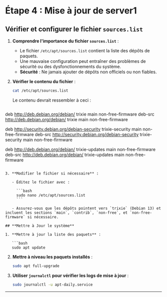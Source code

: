 # **Étape 4 : Mise à jour de server1**

## **Vérifier et configurer le fichier `sources.list`**

1. **Comprendre l'importance du fichier `sources.list`** :

   - Le fichier `/etc/apt/sources.list` contient la liste des dépôts de paquets.
   - Une mauvaise configuration peut entraîner des problèmes de sécurité ou des dysfonctionnements du système.
   - **Sécurité** : Ne jamais ajouter de dépôts non officiels ou non fiables.

2. **Vérifier le contenu du fichier** :

   ```bash
   cat /etc/apt/sources.list
   ```

   Le contenu devrait ressembler à ceci :

   ```ini

deb <http://deb.debian.org/debian/> trixie main non-free-firmware
deb-src <http://deb.debian.org/debian/> trixie main non-free-firmware

deb <http://security.debian.org/debian-security> trixie-security main non-free-firmware
deb-src <http://security.debian.org/debian-security> trixie-security main non-free-firmware

deb <http://deb.debian.org/debian/> trixie-updates main non-free-firmware
deb-src <http://deb.debian.org/debian/> trixie-updates main non-free-firmware

```

3. **Modifier le fichier si nécessaire** :

   - Éditez le fichier avec :

     ```bash
     sudo nano /etc/apt/sources.list
     ```

   - Assurez-vous que les dépôts pointent vers `trixie` (Debian 13) et incluent les sections `main`, `contrib`, `non-free`, et `non-free-firmware` si nécessaire.

## **Mettre à Jour le système**

1. **Mettre à jour la liste des paquets** :

   ```bash
   sudo apt update
   ```

2. **Mettre à niveau les paquets installés** :

   ```bash
   sudo apt full-upgrade
   ```

3. **Utiliser `journalctl` pour vérifier les logs de mise à jour** :

   ```bash
   sudo journalctl -u apt-daily.service
   ```

---
